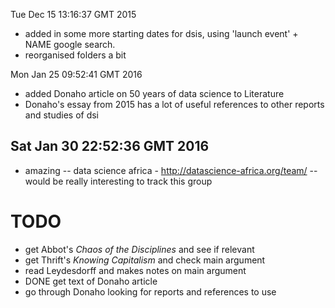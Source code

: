 
Tue Dec 15 13:16:37 GMT 2015

- added in some more starting dates for dsis, using 'launch event' + NAME google search. 
- reorganised folders a bit


Mon Jan 25 09:52:41 GMT 2016
- added Donaho article on 50 years of data science to Literature 
- Donaho's essay from 2015 has a lot of useful references to other reports and studies of dsi


## Sat Jan 30 22:52:36 GMT 2016

- amazing  -- data science africa - http://datascience-africa.org/team/ -- would be really interesting to track this group

# TODO
- get Abbot's _Chaos of the Disciplines_ and see if relevant
- get Thrift's _Knowing Capitalism_ and check main argument
- read Leydesdorff and makes notes on main argument
- DONE get text of Donaho article
- go through Donaho looking for reports and references to use




